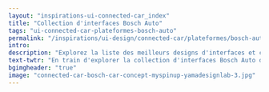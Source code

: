 ```yaml
---
layout: "inspirations-ui-connected-car_index"
title: "Collection d'interfaces Bosch Auto"
tags: "ui-connected-car-plateformes-bosch-auto"
permalink: "/inspirations/ui-design/connected-car/plateformes/bosch-auto/"
intro:
description: "Explorez la liste des meilleurs designs d'interfaces et concepts de tableaux de bord automobiles de Bosch Auto"
text-twtr: "En train d'explorer la collection d'interfaces Bosch Auto du @MagDuWebdesign"
bgimgheader: "true"
image: "connected-car-bosch-car-concept-myspinup-yamadesignlab-3.jpg"
---
```

